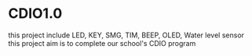 # CDIO1.0
this project include LED, KEY, SMG, TIM, BEEP, OLED, Water level sensor
this project aim is to complete our school's CDIO program
